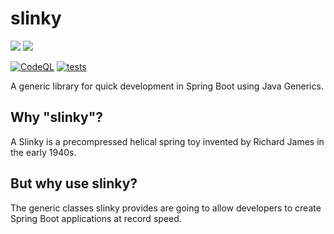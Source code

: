 # slinky

<p align="center">

![](https://img.shields.io/badge/language-PT--BR-brightgreen?style=flat)
![](https://img.shields.io/badge/language-EN-green?style=flat)

[![CodeQL](https://github.com/paulo-e/slinky/actions/workflows/codeql-analysis.yml/badge.svg)](https://github.com/paulo-e/slinky/actions/workflows/codeql-analysis.yml)
[![tests](https://github.com/paulo-e/slinky/actions/workflows/main.yml/badge.svg)](https://github.com/paulo-e/slinky/actions/workflows/main.yml)

A generic library for quick development in Spring Boot using Java Generics.

</p>

## Why "slinky"?

A Slinky is a precompressed helical spring toy invented by Richard James in the early 1940s.

## But why use slinky?

The generic classes slinky provides are going to allow developers to create Spring Boot applications at record speed.
